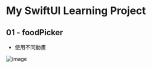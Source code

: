 # My SwiftUI Learning Project

## 01 - foodPicker

* 使用不同動畫

![image]([http://g.recordit.co/g8Pz19HTVc.gif](https://github.com/ArielKoKo/SwiftUI/blob/main/PHOTO%20%26%20GIF/foodPickerAnimation.gif))
